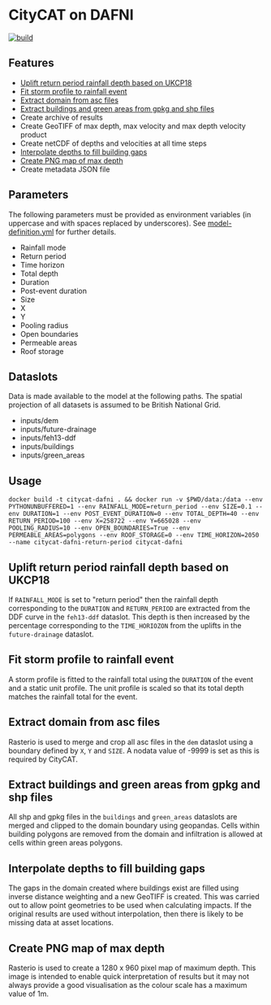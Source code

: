 # CityCAT on DAFNI

[![build](https://github.com/OpenCLIM/citycat-dafni/workflows/build/badge.svg)](https://github.com/OpenCLIM/citycat-dafni/actions)

## Features
- [Uplift return period rainfall depth based on UKCP18](#return-periods)
- [Fit storm profile to rainfall event](#storm-profile)
- [Extract domain from asc files](#dem)
- [Extract buildings and green areas from gpkg and shp files](#buildings-green-areas)
- Create archive of results
- Create GeoTIFF of max depth, max velocity and max depth velocity product
- Create netCDF of depths and velocities at all time steps
- [Interpolate depths to fill building gaps](#interpolate)
- [Create PNG map of max depth](#png)
- Create metadata JSON file

## Parameters
The following parameters must be provided as environment variables (in uppercase and with spaces replaced by underscores). 
See [model-definition.yml](https://github.com/OpenCLIM/citycat-dafni/blob/master/model-definition.yml) for further details.
- Rainfall mode
- Return period
- Time horizon
- Total depth
- Duration
- Post-event duration
- Size
- X
- Y
- Pooling radius
- Open boundaries
- Permeable areas
- Roof storage

## Dataslots
Data is made available to the model at the following paths. The spatial projection of all datasets is assumed to be 
British National Grid. 
- inputs/dem
- inputs/future-drainage
- inputs/feh13-ddf
- inputs/buildings
- inputs/green_areas

## Usage 
`docker build -t citycat-dafni . && docker run -v $PWD/data:/data --env PYTHONUNBUFFERED=1 --env RAINFALL_MODE=return_period --env SIZE=0.1 --env DURATION=1 --env POST_EVENT_DURATION=0 --env TOTAL_DEPTH=40 --env RETURN_PERIOD=100 --env X=258722 --env Y=665028 --env POOLING_RADIUS=10 --env OPEN_BOUNDARIES=True --env PERMEABLE_AREAS=polygons --env ROOF_STORAGE=0 --env TIME_HORIZON=2050 --name citycat-dafni-return-period citycat-dafni`

## <a name="return-periods">Uplift return period rainfall depth based on UKCP18</a>
If `RAINFALL_MODE` is set to "return period" then the rainfall depth corresponding to the `DURATION` and `RETURN_PERIOD`
are extracted from the DDF curve in the `feh13-ddf` dataslot.
This depth is then increased by the percentage corresponding to the `TIME_HORIOZON` from the uplifts in the 
`future-drainage` dataslot.

## <a name="storm-profile">Fit storm profile to rainfall event</a>
A storm profile is fitted to the rainfall total using the `DURATION` of the event and a static unit profile.
The unit profile is scaled so that its total depth matches the rainfall total for the event.

## <a name="dem">Extract domain from asc files</a>
Rasterio is used to merge and crop all asc files in the `dem` dataslot using a boundary defined by `X`, `Y` and `SIZE`.
A nodata value of -9999 is set as this is required by CityCAT.

## <a name="buildings-green-areas">Extract buildings and green areas from gpkg and shp files</a>
All shp and gpkg files in the `buildings` and `green_areas` dataslots are merged and clipped to the domain boundary 
using geopandas. Cells within building polygons are removed from the domain and infiltration is allowed at cells within 
green areas polygons.

## <a name="interpolate">Interpolate depths to fill building gaps</a>
The gaps in the domain created where buildings exist are filled using inverse distance weighting and a new GeoTIFF is created.
This was carried out to allow point geometries to be used when calculating impacts.
If the original results are used without interpolation, then there is likely to be missing data at asset locations.

## <a name="png">Create PNG map of max depth</a>
Rasterio is used to create a 1280 x 960 pixel map of maximum depth.
This image is intended to enable quick interpretation of results but it may not always provide a good visualisation as 
the colour scale has a maximum value of 1m.